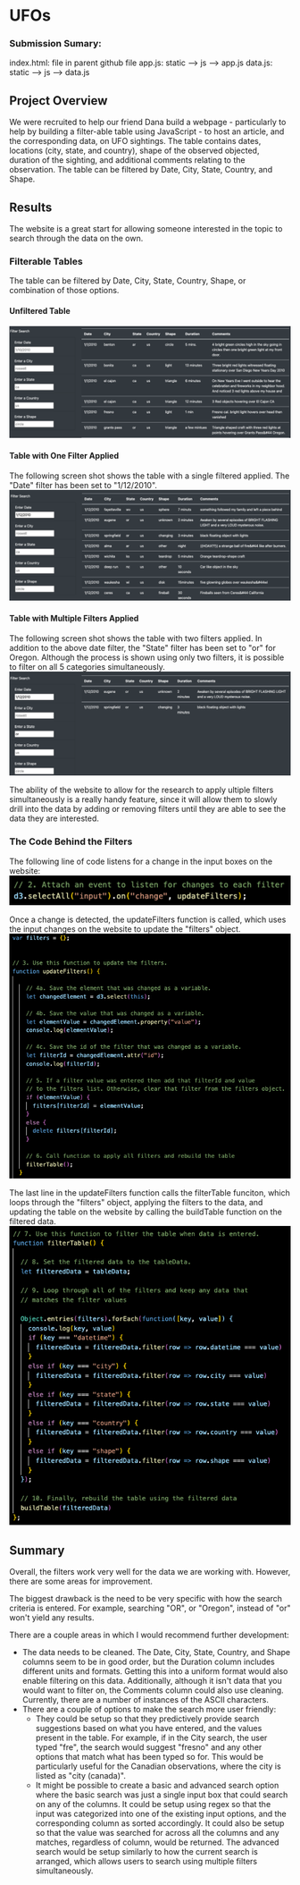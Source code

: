 # UFOs

### Submission Sumary:
index.html: file in parent github file
app.js: static --> js --> app.js
data.js: static --> js --> data.js

## Project Overview
We were recruited to help our friend Dana build a webpage - particularly to help by building a filter-able table using JavaScript - to host an article, and the corresponding data, on UFO sightings. The table contains dates, locations (city, state, and country), shape of the observed objected, duration of the sighting, and additional comments relating to the observation. The table can be filtered by Date, City, State, Country, and Shape.

## Results
The website is a great start for allowing someone interested in the topic to search through the data on the own.

### Filterable Tables
The table can be filtered by Date, City, State, Country, Shape, or combination of those options.

#### Unfiltered Table
![](https://github.com/mzabrisk/UFOs/blob/5518d9238451cfe6fc0f6a844168652fcec45da9/writeup_docs/unfiltered_table.png)

#### Table with One Filter Applied
The following screen shot shows the table with a single filtered applied. The "Date" filter has been set to "1/12/2010".
![](https://github.com/mzabrisk/UFOs/blob/5518d9238451cfe6fc0f6a844168652fcec45da9/writeup_docs/single_filter_table.png)

#### Table with Multiple Filters Applied
The following screen shot shows the table with two filters applied. In addition to the above date filter, the "State" filter has been set to "or" for Oregon. Although the process is shown using only two filters, it is possible to filter on all 5 categories simultaneously.
![](https://github.com/mzabrisk/UFOs/blob/5518d9238451cfe6fc0f6a844168652fcec45da9/writeup_docs/multi_filter_table.png)


The ability of the website to allow for the research to apply ultiple filters simultaneously is a really handy feature, since it will allow them to slowly drill into the data by adding or removing filters until they are able to see the data they are interested.

### The Code Behind the Filters
The following line of code listens for a change in the input boxes on the website:
![](https://github.com/mzabrisk/UFOs/blob/5518d9238451cfe6fc0f6a844168652fcec45da9/writeup_docs/d3selectAll.png)

Once a change is detected, the updateFilters function is called, which uses the input changes on the website to update the "filters" object.
![](https://github.com/mzabrisk/UFOs/blob/5518d9238451cfe6fc0f6a844168652fcec45da9/writeup_docs/updateFilters.png)

The last line in the updateFilters function calls the filterTable funciton, which loops through the "filters" object, applying the filters to the data, and updating the table on the website by calling the buildTable function on the filtered data.
![](https://github.com/mzabrisk/UFOs/blob/5518d9238451cfe6fc0f6a844168652fcec45da9/writeup_docs/filterTable.png)


## Summary
Overall, the filters work very well for the data we are working with. However, there are some areas for improvement.

The biggest drawback is the need to be very specific with how the search criteria is entered. For example, searching "OR", or "Oregon", instead of "or" won't yield any results. 

There are a couple areas in which I would recommend further development:
- The data needs to be cleaned. The Date, City, State, Country, and Shape columns seem to be in good order, but the Duration column includes different units and formats. Getting this into a uniform format would also enable filtering on this data. Additionally, although it isn't data that you would want to filter on, the Comments column could also use cleaning. Currently, there are a number of instances of the ASCII characters.
- There are a couple of options to make the search more user friendly:
    - They could be setup so that they predictively provide search suggestions based on what you have entered, and the values present in the table. For example, if in the City search, the user typed "fre", the search would suggest "fresno" and any other options that match what has been typed so for. This would be particularly useful for the Canadian observations, where the city is listed as "city (canada)".
    - It might be possible to create a basic and advanced search option where the basic search was just a single input box that could search on any of the columns. It could be setup using regex so that the input was categorized into one of the existing input options, and the corresponding column as sorted accordingly. It could also be setup so that the value was searched for across all the columns and any matches, regardless of column, would be returned. The advanced search would be setup similarly to how the current search is arranged, which allows users to search using multiple filters simultaneously. 